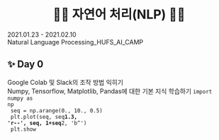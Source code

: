 <h1 align="center"> 🙌🏻 자연어 처리(NLP) 🙌🏻 </h1>
2021.01.23 - 2021.02.10 <br>
Natural Language Processing_HUFS_AI_CAMP

## ✨ Day 0

Google Colab 및 Slack의 조작 방법 익히기 <br>
Numpy, Tensorflow, Matplotlib, Pandas에 대한 기본 지식 학습하기
<code>import numpy as np<br>
seq = np.arange(0., 10., 0.5)<br>
plt.plot(seq, seq**1.3, 'r--', seq, 1+seq**2, 'b^')<br>
plt.show<br>

